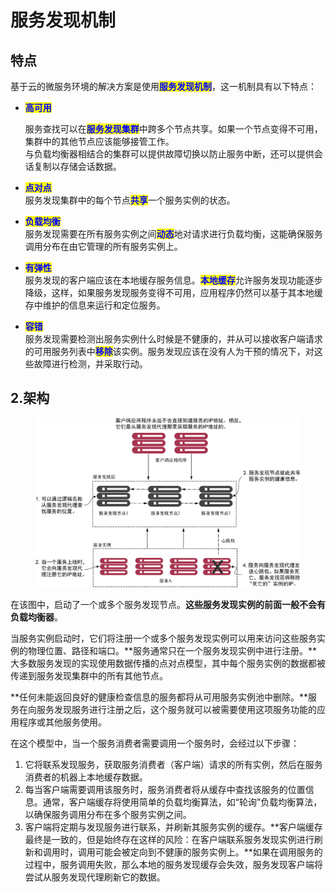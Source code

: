 # 服务发现机制

## 特点

基于云的微服务环境的解决方案是使用<mark style="color:blue;">**服务发现机制**</mark>，这一机制具有以下特点：

*   <mark style="color:blue;">**高可用**</mark>

    服务查找可以在<mark style="color:blue;">**服务发现集群**</mark>中跨多个节点共享。如果一个节点变得不可用，集群中的其他节点应该能够接管工作。\
    与负载均衡器相结合的集群可以提供故障切换以防止服务中断，还可以提供会话复制以存储会话数据。
* <mark style="color:blue;">**点对点**</mark>\
  服务发现集群中的每个节点<mark style="color:blue;">**共享**</mark>一个服务实例的状态。
* <mark style="color:blue;">**负载均衡**</mark>\
  服务发现需要在所有服务实例之间<mark style="color:blue;">**动态**</mark>地对请求进行负载均衡，这能确保服务调用分布在由它管理的所有服务实例上。
* <mark style="color:blue;">**有弹性**</mark>\
  服务发现的客户端应该在本地缓存服务信息。<mark style="color:blue;">**本地缓存**</mark>允许服务发现功能逐步降级，这样，如果服务发现服务变得不可用，应用程序仍然可以基于其本地缓存中维护的信息来运行和定位服务。
* <mark style="color:blue;">**容错**</mark>\
  服务发现需要检测出服务实例什么时候是不健康的，并从可以接收客户端请求的可用服务列表中<mark style="color:blue;">**移除**</mark>该实例。服务发现应该在没有人为干预的情况下，对这些故障进行检测，并采取行动。

## 2.架构

<figure><img src="../../../.gitbook/assets/image (4) (1) (1) (1).png" alt=""><figcaption></figcaption></figure>

在该图中，启动了一个或多个服务发现节点。**这些服务发现实例的前面一般不会有负载均衡器**。

当服务实例启动时，它们将注册一个或多个服务发现实例可以用来访问这些服务实例的物理位置、路径和端口。**服务通常只在一个服务发现实例中进行注册。**大多数服务发现的实现使用数据传播的点对点模型，其中每个服务实例的数据都被传递到服务发现集群中的所有其他节点。

**任何未能返回良好的健康检查信息的服务都将从可用服务实例池中删除。**服务在向服务发现服务进行注册之后，这个服务就可以被需要使用这项服务功能的应用程序或其他服务使用。

在这个模型中，当一个服务消费者需要调用一个服务时，会经过以下步骤：

1. 它将联系发现服务，获取服务消费者（客户端）请求的所有实例，然后在服务消费者的机器上本地缓存数据。
2. 每当客户端需要调用该服务时，服务消费者将从缓存中查找该服务的位置信息。通常，客户端缓存将使用简单的负载均衡算法，如“轮询”负载均衡算法，以确保服务调用分布在多个服务实例之间。
3. 客户端将定期与发现服务进行联系，并刷新其服务实例的缓存。**客户端缓存最终是一致的，但是始终存在这样的风险：在客户端联系服务发现实例进行刷新和调用时，调用可能会被定向到不健康的服务实例上。**如果在调用服务的过程中，服务调用失败，那么本地的服务发现缓存会失效，服务发现客户端将尝试从服务发现代理刷新它的数据。

